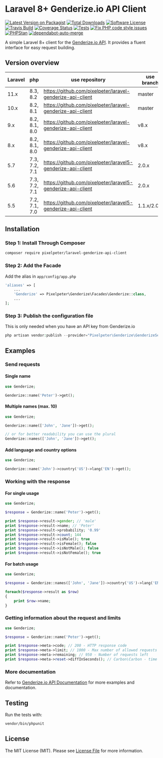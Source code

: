# Laravel 8+ Genderize.io API Client

[![Latest Version on Packagist](https://img.shields.io/packagist/v/pixelpeter/laravel-genderize-api-client.svg?style=flat-square)](https://packagist.org/packages/pixelpeter/laravel-genderize-api-client)
[![Total Downloads](https://img.shields.io/packagist/dt/pixelpeter/laravel-genderize-api-client.svg?style=flat-square)](https://packagist.org/packages/pixelpeter/laravel-genderize-api-client)
[![Software License](https://img.shields.io/badge/license-MIT-brightgreen.svg?style=flat-square)](LICENSE.md)
[![Travis Build](https://img.shields.io/travis/pixelpeter/laravel-genderize-api-client/master.svg?style=flat-square)](https://api.travis-ci.com/pixelpeter/laravel-genderize-api-client)
[![Coverage Status](https://coveralls.io/repos/github/pixelpeter/laravel-genderize-api-client/badge.svg?branch=master)](https://coveralls.io/github/pixelpeter/laravel-genderize-api-client?branch=master)
[![Tests](https://github.com/pixelpeter/laravel-genderize-api-client/actions/workflows/run-tests.yml/badge.svg?branch=master)](https://github.com/pixelpeter/laravel-genderize-api-client/actions/workflows/run-tests.yml)
[![Fix PHP code style issues](https://github.com/pixelpeter/laravel-genderize-api-client/actions/workflows/fix-php-code-style-issues.yml/badge.svg)](https://github.com/pixelpeter/laravel-genderize-api-client/actions/workflows/fix-php-code-style-issues.yml)
[![PHPStan](https://github.com/pixelpeter/laravel-genderize-api-client/actions/workflows/phpstan.yml/badge.svg)](https://github.com/pixelpeter/laravel-genderize-api-client/actions/workflows/phpstan.yml)
[![dependabot-auto-merge](https://github.com/pixelpeter/laravel-genderize-api-client/actions/workflows/dependabot-auto-merge.yml/badge.svg)](https://github.com/pixelpeter/laravel-genderize-api-client/actions/workflows/dependabot-auto-merge.yml)

A simple Laravel 8+ client for the [Genderize.io API](https://genderize.io/).
It provides a fluent interface for easy request building.

## Version overview

| Laravel | php           | use repository                                              | use branch  |
|---------|---------------| ----------------------------------------------------------  |-------------|
| 11.x    | 8.3, 8.2      | https://github.com/pixelpeter/laravel-genderize-api-client  | master      |
| 10.x    | 8.2, 8.1      | https://github.com/pixelpeter/laravel-genderize-api-client  | master      |
| 9.x     | 8.2, 8.1, 8.0 | https://github.com/pixelpeter/laravel-genderize-api-client  | v8.x        |
| 8.x     | 8.2, 8.1, 8.0 | https://github.com/pixelpeter/laravel-genderize-api-client  | v8.x        |
| 5.7     | 7.3, 7.2, 7.1 | https://github.com/pixelpeter/laravel5-genderize-api-client | 2.0.x       |
| 5.6     | 7.3, 7.2, 7.1 | https://github.com/pixelpeter/laravel5-genderize-api-client | 2.0.x       |
| 5.5     | 7.2, 7.1, 7.0 | https://github.com/pixelpeter/laravel5-genderize-api-client | 1.1.x/2.0.x |


## Installation

### Step 1: Install Through Composer
``` bash
composer require pixelpeter/laravel-genderize-api-client
```

### Step 2: Add the Facade
Add the alias in `app/config/app.php`
```php
'aliases' => [
    ...
    'Genderize' => Pixelpeter\Genderize\Facades\Genderize::class,
    ...
];
```
### Step 3: Publish the configuration file
This is only needed when you have an API key from Genderize.io
```php
php artisan vendor:publish --provider="Pixelpeter\Genderize\GenderizeServiceProvider"
```

## Examples

### Send requests
#### Single name
```php
use Genderize;

Genderize::name('Peter')->get();
```

#### Multiple names (max. 10)
```php
use Genderize;

Genderize::name(['John', 'Jane'])->get();

// or for better readability you can use the plural
Genderize::names(['John', 'Jane'])->get();
```

#### Add language and country options
```php
use Genderize;

Genderize::name('John')->country('US')->lang('EN')->get();
```
### Working with the response
#### For single usage
```php
use Genderize;

$response = Genderize::name('Peter')->get();

print $response->result->gender; // 'male'
print $response->result->name; // 'Peter'
print $response->result->probability; '0.99'
print $response->result->count; 144
print $response->result->isMale(); true
print $response->result->isFemale(); false
print $response->result->isNotMale(); false
print $response->result->isNotFemale(); true
```

#### For batch usage
```php
use Genderize;

$response = Genderize::names(['John', 'Jane'])->country('US')->lang('EN')->get();

foreach($response->result as $row)
{
    print $row->name;
}
```

### Getting information about the request and limits
```php
use Genderize;

$response = Genderize::name('Peter')->get();

print $response->meta->code; // 200 - HTTP response code
print $response->meta->limit; // 1000 - Max number of allowed requests
print $response->meta->remaining; // 950 - Number of requests left
print $response->meta->reset->diffInSeconds(); // Carbon\Carbon - time left till reset
```

### More documentation
Refer to [Genderize.io API Documentation](https://genderize.io/documentation/) for more examples and documentation.

## Testing
Run the tests with:
```bash
vendor/bin/phpunit
```

## License

The MIT License (MIT). Please see [License File](LICENSE.md) for more information.

